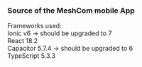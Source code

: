 <h3>Source of the MeshCom mobile App</h3>

Frameworks used: <br>
Ionic v6 -> should be upgraded to 7<br>
React 18.2<br>
Capacitor 5.7.4 -> should be upgraded to 6<br>
TypeScript 5.3.3<br>
